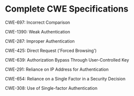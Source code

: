 

# Complete CWE Specifications

CWE-697: Incorrect Comparison

CWE-1390: Weak Authentication

CWE-287: Improper Authentication

CWE-425: Direct Request ('Forced Browsing')

CWE-639: Authorization Bypass Through User-Controlled Key

CWE-291: Reliance on IP Address for Authentication

CWE-654: Reliance on a Single Factor in a Security Decision

CWE-308: Use of Single-factor Authentication